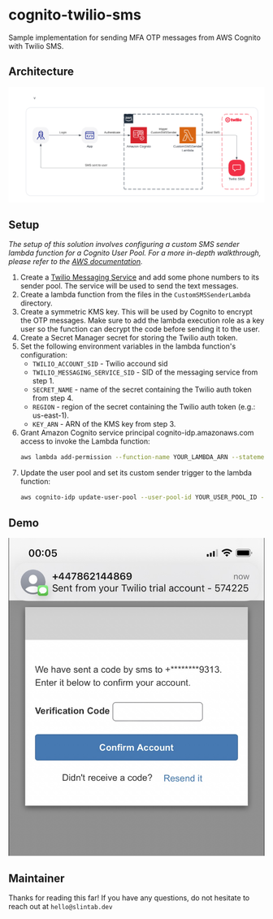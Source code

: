 # cognito-twilio-sms
Sample implementation for sending MFA OTP messages from AWS Cognito with Twilio SMS.

## Architecture
![Architecture Diagram](./architecture.png?raw=true)

## Setup

*The setup of this solution involves configuring a custom SMS sender lambda function for a Cognito User Pool. For a more in-depth walkthrough, please refer to the [AWS documentation](https://docs.aws.amazon.com/cognito/latest/developerguide/user-pool-lambda-custom-sms-sender.html).*

1. Create a [Twilio Messaging Service](https://www.twilio.com/docs/messaging/services) and add some phone numbers to its sender pool. The service will be used to send the text messages.
2. Create a lambda function from the files in the `CustomSMSSenderLambda` directory.
3. Create a symmetric KMS key. This will be used by Cognito to encrypt the OTP messages. Make sure to add the lambda execution role as a key user so the function can decrypt the code before sending it to the user.
4. Create a Secret Manager secret for storing the Twilio auth token.
5. Set the following environment variables in the lambda function's configuration:
    - `TWILIO_ACCOUNT_SID` - Twilio accound sid
    - `TWILIO_MESSAGING_SERVICE_SID` - SID of the messaging service from step 1.
    - `SECRET_NAME` - name of the secret containing the Twilio auth token from step 4.
    - `REGION` - region of the secret containing the Twilio auth token (e.g.: us-east-1).
    - `KEY_ARN` - ARN of the KMS key from step 3.
6. Grant Amazon Cognito service principal cognito-idp.amazonaws.com access to invoke the Lambda function:
    ```bash
    aws lambda add-permission --function-name YOUR_LAMBDA_ARN --statement-id "CognitoLambdaInvokeAccess" --action lambda:InvokeFunction --principal cognito-idp.amazonaws.com
    ```
7. Update the user pool and set its custom sender trigger to the lambda function:
    ```bash
    aws cognito-idp update-user-pool --user-pool-id YOUR_USER_POOL_ID --lambda-config "CustomSMSSender={LambdaVersion=V1_0,LambdaArn= YOUR_LAMBDA_ARN },KMSKeyID= YOUR_KMS_KEY_ARN"
    ```

## Demo
![Demo screenshot](./demo.jpg?raw=true)


## Maintainer
Thanks for reading this far!
If you have any questions, do not hesitate to reach out at `hello@slintab.dev`
